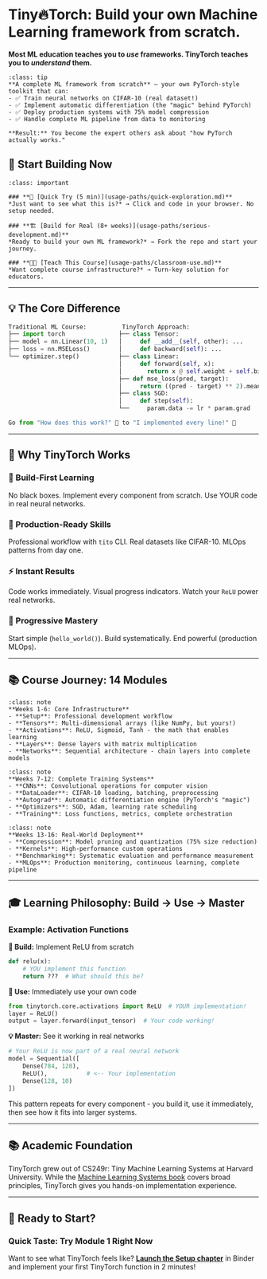# Tiny🔥Torch: Build your own Machine Learning framework from scratch. 

**Most ML education teaches you to _use_ frameworks. TinyTorch teaches you to _understand_ them.**

```{admonition} 🎯 What You'll Build
:class: tip
**A complete ML framework from scratch** — your own PyTorch-style toolkit that can:
- ✅ Train neural networks on CIFAR-10 (real dataset!)
- ✅ Implement automatic differentiation (the "magic" behind PyTorch)  
- ✅ Deploy production systems with 75% model compression
- ✅ Handle complete ML pipeline from data to monitoring

**Result:** You become the expert others ask about "how PyTorch actually works."
```

## 🚀 **Start Building Now**

```{admonition} Choose Your Adventure
:class: important

### **🔬 [Quick Try (5 min)](usage-paths/quick-exploration.md)** 
*Just want to see what this is?* → Click and code in your browser. No setup needed.

### **🏗️ [Build for Real (8+ weeks)](usage-paths/serious-development.md)** 
*Ready to build your own ML framework?* → Fork the repo and start your journey.

### **👨‍🏫 [Teach This Course](usage-paths/classroom-use.md)** 
*Want complete course infrastructure?* → Turn-key solution for educators.
```

---

## 💡 **The Core Difference**

```python
Traditional ML Course:          TinyTorch Approach:
├── import torch               ├── class Tensor:
├── model = nn.Linear(10, 1)   │     def __add__(self, other): ...
├── loss = nn.MSELoss()        │     def backward(self): ...
└── optimizer.step()           ├── class Linear:
                               │     def forward(self, x):
                               │       return x @ self.weight + self.bias
                               ├── def mse_loss(pred, target):
                               │     return ((pred - target) ** 2).mean()
                               ├── class SGD:
                               │     def step(self):
                               └──     param.data -= lr * param.grad

Go from "How does this work?" 🤷 to "I implemented every line!" 💪
```

---

## 🌟 **Why TinyTorch Works**

### **🔬 Build-First Learning**
No black boxes. Implement every component from scratch. Use YOUR code in real neural networks.

### **🚀 Production-Ready Skills**
Professional workflow with `tito` CLI. Real datasets like CIFAR-10. MLOps patterns from day one.

### **⚡ Instant Results**
Code works immediately. Visual progress indicators. Watch your `ReLU` power real networks.

### **🎯 Progressive Mastery**
Start simple (`hello_world()`). Build systematically. End powerful (production MLOps).

---

## 📚 **Course Journey: 14 Modules**

```{admonition} 🏗️ Foundation (Modules 1-5)
:class: note
**Weeks 1-6: Core Infrastructure**
- **Setup**: Professional development workflow  
- **Tensors**: Multi-dimensional arrays (like NumPy, but yours!)
- **Activations**: ReLU, Sigmoid, Tanh - the math that enables learning
- **Layers**: Dense layers with matrix multiplication
- **Networks**: Sequential architecture - chain layers into complete models
```

```{admonition} 🧠 Deep Learning (Modules 6-10)
:class: note
**Weeks 7-12: Complete Training Systems**
- **CNNs**: Convolutional operations for computer vision
- **DataLoader**: CIFAR-10 loading, batching, preprocessing  
- **Autograd**: Automatic differentiation engine (PyTorch's "magic")
- **Optimizers**: SGD, Adam, learning rate scheduling
- **Training**: Loss functions, metrics, complete orchestration
```

```{admonition} ⚡ Production (Modules 11-14)
:class: note
**Weeks 13-16: Real-World Deployment**
- **Compression**: Model pruning and quantization (75% size reduction)
- **Kernels**: High-performance custom operations
- **Benchmarking**: Systematic evaluation and performance measurement
- **MLOps**: Production monitoring, continuous learning, complete pipeline
```

---

## 🎓 **Learning Philosophy: Build → Use → Master**

### **Example: Activation Functions**

**🔧 Build:** Implement ReLU from scratch
```python
def relu(x):
    # YOU implement this function
    return ???  # What should this be?
```

**🚀 Use:** Immediately use your own code
```python
from tinytorch.core.activations import ReLU  # YOUR implementation!
layer = ReLU()
output = layer.forward(input_tensor)  # Your code working!
```

**💡 Master:** See it working in real networks
```python
# Your ReLU is now part of a real neural network
model = Sequential([
    Dense(784, 128),
    ReLU(),           # <-- Your implementation
    Dense(128, 10)
])
```

This pattern repeats for every component - you build it, use it immediately, then see how it fits into larger systems.

---

## 📚 **Academic Foundation**

TinyTorch grew out of CS249r: Tiny Machine Learning Systems at Harvard University. While the [Machine Learning Systems book](https://mlsysbook.ai) covers broad principles, TinyTorch gives you hands-on implementation experience.

---

## 🚀 **Ready to Start?**

### **Quick Taste: Try Module 1 Right Now**
Want to see what TinyTorch feels like? **[Launch the Setup chapter](chapters/01-setup.md)** in Binder and implement your first TinyTorch function in 2 minutes!

